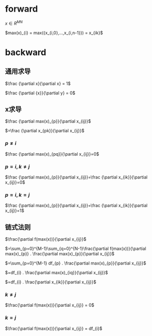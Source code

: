 # forward
$x \in R^{MN}$

<p>
$max(x)_{i} = max({x_{i,0},...,x_{i,n-1}}) = x_{ik}$
</p>

# backward
## 通用求导

$\frac {\partial x}{\partial x} = 1$

$\frac {\partial {x}}{\partial y} = 0$

## x求导

<p>
$\frac {\partial max(x)_{p}}{\partial x_{ij}}$
</p>

<p>
$=\frac {\partial x_{pk}}{\partial x_{ij}}$
</p>

### $p \neq i$
<p>
$\frac {\partial max(x)_{pq}}{\partial x_{ij}}=0$
</p>

### $p = i, k \neq j$
<p>
$\frac {\partial max(x)_{p}}{\partial x_{ij}}=\frac {\partial x_{ik}}{\partial x_{ij}}=0$
</p>

### $p = i, k = j$
<p>
$\frac {\partial max(x)_{p}}{\partial x_{ij}}=\frac {\partial x_{ik}}{\partial x_{ij}}=1$
</p>

## 链式法则

$\frac{\partial f(max(x))}{\partial x_{ij}}$

<p>
$=\sum_{p=0}^{M-1}\sum_{q=0}^{N-1}\frac{\partial f(max(x))}{\partial max(x)_{p}} . \frac{\partial max(x)_{p}}{\partial x_{ij}}$
</p>

<p>
$=\sum_{p=0}^{M-1} df_{p} . \frac{\partial max(x)_{p}}{\partial x_{ij}}$
</p>

<p>
$=df_{i} . \frac{\partial max(x)_{iq}}{\partial x_{ij}}$
</p>

<p>
$=df_{i} . \frac{\partial x_{ik}}{\partial x_{ij}}$
</p>

### $k \neq j$

$\frac{\partial f(max(x))}{\partial x_{ij}} = 0$

### $k = j$

$\frac{\partial f(max(x))}{\partial x_{ij}} = df_{i}$

